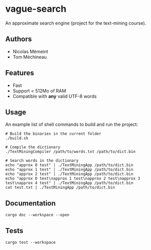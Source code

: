 # vague-search

An approximate search engine (project for the text-mining course).

## Authors

- Nicolas Mémeint
- Tom Méchineau

## Features

- Fast
- Support \< 512Mo of RAM
- Compatible with **any** valid UTF-8 words

## Usage

An example list of shell commands to build and run the project:

```shell
# Build the binaries in the current folder
./build.sh

# Compile the dictionary
./TextMiningCompiler /path/to/words.txt /path/to/dict.bin

# Search words in the dictionary
echo "approx 0 test" | ./TextMiningApp /path/to/dict.bin
echo "approx 1 test" | ./TextMiningApp /path/to/dict.bin
echo "approx 2 test" | ./TextMiningApp /path/to/dict.bin
echo "approx 0 test\napprox 1 test\napprox 2 test\napprox 3 test\napprox 4 test" | ./TextMiningApp /path/to/dict.bin
cat test.txt | ./TextMiningApp /path/to/dict.bin
```

## Documentation

```shell
cargo doc --workspace --open
```

## Tests

```shell
cargo test --workspace
```
